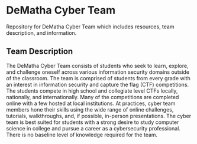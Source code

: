 # DeMatha Cyber Team 

Repository for DeMatha Cyber Team which includes resources, team description, and information. 

## Team Description

The DeMatha Cyber Team consists of students who seek to learn, explore, and challenge oneself across various information security domains outside of the classroom. The team is comprised of students from every grade with an interest in information security and capture the flag (CTF) competitions. The students compete in high school and collegiate level CTFs locally, nationally, and internationally. Many of the competitions are completed online with a few hosted at local institutions. At practices, cyber team members hone their skills using the wide range of online challenges, tutorials, walkthroughs, and, if possible, in-person presentations. The cyber team is best suited for students with a strong desire to study computer science in college and pursue a career as a cybersecurity professional. There is no baseline level of knowledge required for the team. 